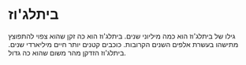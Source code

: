 # ביתלג'וז

גילו של ביתלג'וז הוא כמה מיליוני שנים. ביתלג'וז הוא כה זקן שהוא צפוי להתפוצץ
מתישהו בעשרת אלפים השנים הקרובות. כוכבים קטנים יותר חיים מיליארדי שנים. ביתלג'וז
הזדקן מהר משום שהוא כה גדול.
